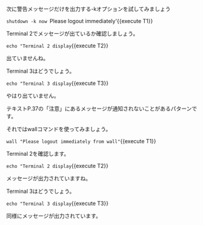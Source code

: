 次に警告メッセージだけを出力する-kオプションを試してみましょう

`shutdown -k now `Please logout immediately'{{execute T1}}

Terminal 2でメッセージが出ているか確認しましょう。

`echo "Terminal 2 display`{{execute T2}}

出ていませんね。

Terminal 3はどうでしょう。

`echo "Terminal 3 display`{{execute T3}}

やはり出ていません。

テキストP.37の「注意」にあるメッセージが通知されないことがあるパターンです。

それではwallコマンドを使ってみましょう。

`wall "Please logout immediately from wall"`{{execute T1}}

Terminal 2を確認します。

`echo "Terminal 2 display`{{execute T2}}

メッセージが出力されていますね。

Terminal 3はどうでしょう。

`echo "Terminal 3 display`{{execute T3}}

同様にメッセージが出力されています。

